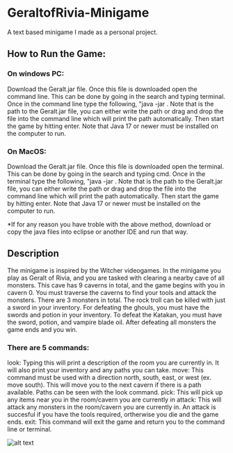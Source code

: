 # GeraltofRivia-Minigame

A text based minigame I made as a personal project.

## How to Run the Game:
### On windows PC:
Download the Geralt.jar file.
Once this file is downloaded open the command line. This can be done by going in the search and typing terminal.
Once in the command line type the following, "java -jar <Path>. Note that <Path> is the path to the Geralt.jar file, you can either write the path or drag and drop the file into the command line which will print the path automatically.
Then start the game by hitting enter. Note that Java 17 or newer must be installed on the computer to run.

### On MacOS:
Download the Geralt.jar file.
Once this file is downloaded open the terminal. This can be done by going in the search and typing cmd.
Once in the terminal type the following, "java -jar <Path>. Note that <Path> is the path to the Geralt.jar file, you can either write the path or drag and drop the file into the command line which will print the path automatically.
Then start the game by hitting enter. Note that Java 17 or newer must be installed on the computer to run.

*If for any reason you have troble with the above method, download or copy the java files into eclipse or another IDE and run that way.

## Description
The minigame is inspired by the Witcher videogames. In the minigame you play as Geralt of Rivia, and you are tasked with clearing a nearby cave of all monsters. This cave has 9 caverns in total, and the game begins with you in cavern 0. You must traverse the caverns to find your tools and attack the monsters. 
There are 3 monsters in total. The rock troll can be killed with just a sword in your inventory. For defeating the ghouls, you must have the swords and potion in your inventory. To defeat the Katakan, you must have the sword, potion, and vampire blade oil. After defeating all monsters the game ends and you win.

### There are 5 commands:
look: Typing this will print a description of the room you are currently in. It will also print your inventory and any paths you can take.
move: This command must be used with a direction north, south, east, or west (ex. move south). This will move you to the next cavern if there is a path available. Paths can be seen with the look command.
pick: This will pick up any items near you in the room/cavern you are currently in
attack: This will attack any monsters in the room/cavern you are currently in. An attack is succesful if you have the tools required, ortherwise you die and the game ends.
exit: This command will exit the game and return you to the command line or terminal.

![alt text](https://github.com/[yahialqur]/[GeraltofRivia-Minigame]/blob/[main]/GeraltMinigame.png?raw=true)
